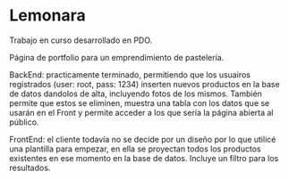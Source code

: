 # Lemonara

Trabajo en curso desarrollado en PDO.

Página de portfolio para un emprendimiento de pastelería.

BackEnd: practicamente terminado, permitiendo que los usuairos registrados (user: root, pass: 1234) inserten nuevos productos en la base de datos dandolos de alta, incluyendo fotos de los mismos. También permite que estos se eliminen, muestra una tabla con los datos que se usarán en el Front y permite acceder a los que sería la página abierta al público. 

FrontEnd: el cliente todavía no se decide por un diseño por lo que utilicé una plantilla para empezar, en ella se proyectan todos los productos existentes en ese momento en la base de datos. Incluye un filtro para los resultados.
